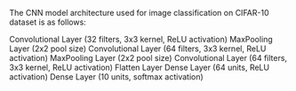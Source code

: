 The CNN model architecture used for image classification on CIFAR-10 dataset is as follows:

Convolutional Layer (32 filters, 3x3 kernel, ReLU activation)
MaxPooling Layer (2x2 pool size)
Convolutional Layer (64 filters, 3x3 kernel, ReLU activation)
MaxPooling Layer (2x2 pool size)
Convolutional Layer (64 filters, 3x3 kernel, ReLU activation)
Flatten Layer
Dense Layer (64 units, ReLU activation)
Dense Layer (10 units, softmax activation)
